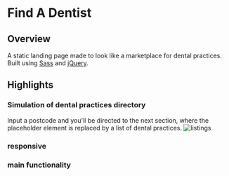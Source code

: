# Find A Dentist

## Overview
A static landing page made to look like a marketplace for dental practices. Built using [Sass](https://sass-lang.com/) and [jQuery](https://jquery.com/).

## Highlights

### Simulation of dental practices directory
Input a postcode and you'll be directed to the next section, where the placeholder element is replaced by a list of dental practices.
![listings](./demo/listings.gif)

### responsive

### main functionality
